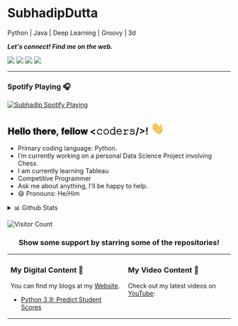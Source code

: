 # SubhadipDutta
Python | Java | Deep Learning | Groovy | 3d

  <b><i>Let's connect! Find me on the web.</i></b>

[<img height="30" src="https://img.shields.io/badge/twitter-%231DA1F2.svg?&style=for-the-badge&logo=twitter&logoColor=white" />][twitter]
[<img height="30" src = "https://img.shields.io/badge/Youtube-%23E4405F.svg?&style=for-the-badge&logo=Youtube&logoColor=white">][Youtube] 
[<img height="30" src="https://img.shields.io/badge/Hashnode-%230077B5.svg?&style=for-the-badge&logo=Hashnode&logoColor=white" />][Hashnode]
[<img height="30" src="https://img.shields.io/badge/linkedin-blue.svg?&style=for-the-badge&logo=linkedin&logoColor=white" />][LinkedIn]
<br />
<hr />

### Spotify Playing 🎧

[<img src="https://spotify-now-playing-smoky.vercel.app/api/spotify-playing" alt="Subhadip Spotify Playing" width="350" />](https://open.spotify.com/user/31bujhbxsfwx35z6fux34cyma5e4)

<h2> 𝐇𝐞𝐥𝐥𝐨 𝐭𝐡𝐞𝐫𝐞, 𝐟𝐞𝐥𝐥𝐨𝐰 <𝚌𝚘𝚍𝚎𝚛𝚜/>! <img src="https://raw.githubusercontent.com/ABSphreak/ABSphreak/master/gifs/Hi.gif" width="30px"></h2>
<!-- Namaste 🙏 -->
 <!--<img align="right" height="270px" alt="GIF" src="https://i.pinimg.com/originals/e4/26/70/e426702edf874b181aced1e2fa5c6cde.gif" /> -->
 
* Primary coding language: Python.
* I’m currently working on a personal Data Science Project involving Chess.
* I am currently learning Tableau
* Competitive Programmer 
* Ask me about anything, I'll be happy to help.
* 😄 Pronouns: He/Him

<table><tr><td valign="top" width="50%">

### My Digital Content 🌱
You can find my blogs at my [Website](https://hashnode.com/@SubhadipDutta).
- [Python 3.9: Predict Student Scores](https://github.com/SubhadipGitHub/PredictionStudentScore)
</td>
<td valign="top" width="45%">

### My Video Content 🌱
Check out my latest videos on [YouTube](https://www.youtube.com/watch?v=fjsZefITr-A&list=PLeGwOlhdV2ZyKFEHnuzpGqJmBk4L2kpyO):
</td>

 <details>
<summary>📊 Github Stats</summary>

<p align="center"> <img src="https://github-readme-stats.vercel.app/api?username=SubhadipGitHub&show_icons=true&theme=gotham" alt="Subhadip Dutta | Stats" />

</details>


 ![Visitor Count](https://profile-counter.glitch.me/{SubhadipGitHub}/count.svg)
 
 
<h3 align="center">Show some support by starring some of the repositories!</h3>

[twitter]: https://twitter.com/SUBHADIP_21
[youtube]: https://www.youtube.com/channel/UC6m7b8JYsHZEswhRcqFA2pw
[Hashnode]: https://hashnode.com/@SubhadipDutta
[linkedin]: https://www.linkedin.com/in/subhadip1993/

<!--START_SECTION:activity-->
<!--END_SECTION:activity-->
